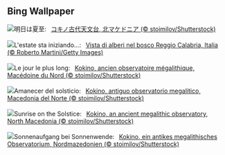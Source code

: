 ## Bing Wallpaper
![](https://www.bing.com/th?id=OHR.KokinoMacedonia_JA-JP1713805484_UHD.jpg&w=1000)明日は夏至:&nbsp;&ensp;[コキノ古代天文台, 北マケドニア (© stoimilov/Shutterstock)](https://www.bing.com/th?id=OHR.KokinoMacedonia_JA-JP1713805484_UHD.jpg)
<br><br/>
![](https://www.bing.com/th?id=OHR.SummerTree_IT-IT6031529080_UHD.jpg&w=1000)L'estate sta iniziando...:&nbsp;&ensp;[Vista di alberi nel bosco Reggio Calabria, Italia (© Roberto Martini/Getty Images)](https://www.bing.com/th?id=OHR.SummerTree_IT-IT6031529080_UHD.jpg)
<br><br/>
![](https://www.bing.com/th?id=OHR.KokinoMacedonia_FR-FR5105619878_UHD.jpg&w=1000)Le jour le plus long:&nbsp;&ensp;[Kokino, ancien observatoire mégalithique, Macédoine du Nord (© stoimilov/Shutterstock)](https://www.bing.com/th?id=OHR.KokinoMacedonia_FR-FR5105619878_UHD.jpg)
<br><br/>
![](https://www.bing.com/th?id=OHR.KokinoMacedonia_ES-ES7264523423_UHD.jpg&w=1000)Amanecer del solsticio:&nbsp;&ensp;[Kokino, antiguo observatorio megalítico, Macedonia del Norte (© stoimilov/Shutterstock)](https://www.bing.com/th?id=OHR.KokinoMacedonia_ES-ES7264523423_UHD.jpg)
<br><br/>
![](https://www.bing.com/th?id=OHR.KokinoMacedonia_EN-GB4480367698_UHD.jpg&w=1000)Sunrise on the Solstice:&nbsp;&ensp;[Kokino, an ancient megalithic observatory, North Macedonia (© stoimilov/Shutterstock)](https://www.bing.com/th?id=OHR.KokinoMacedonia_EN-GB4480367698_UHD.jpg)
<br><br/>
![](https://www.bing.com/th?id=OHR.KokinoMacedonia_DE-DE0078075426_UHD.jpg&w=1000)Sonnenaufgang bei Sonnenwende:&nbsp;&ensp;[Kokino, ein antikes megalithisches Observatorium, Nordmazedonien (© stoimilov/Shutterstock)](https://www.bing.com/th?id=OHR.KokinoMacedonia_DE-DE0078075426_UHD.jpg)
<br><br/>

